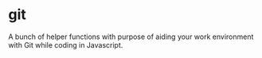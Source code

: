 # git
A bunch of helper functions with purpose of aiding your work environment with Git while coding in Javascript.
